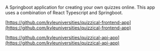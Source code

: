 A Springboot application for creating your own quizzes online. This app uses a combination of
React Typescript and Springboot.

[https://github.com/kyleuniversities/quizzical-frontend-app](https://github.com/kyleuniversities/quizzical-frontend-app)

[https://github.com/kyleuniversities/quizzical-api-app](https://github.com/kyleuniversities/quizzical-api-app)
